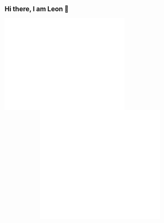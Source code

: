 ## Hi there, I am Leon 👋

[<img align="left" width="390" alt="🦑" src="/github-metrics.svg" >](#)
[<img align="right" width="390" alt="🦑" src="/metrics.plugin.isocalendar.svg" >](#)
[<img align="right" width="390" alt="🦑" src="/metrics.plugin.languages.svg" >](#)

